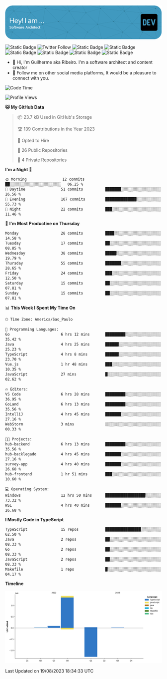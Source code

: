 ![Header](./assets/github-header-image.png)

![Static Badge](https://img.shields.io/badge/Software%20Architect-blue)
 ![Twitter Follow](https://img.shields.io/twitter/follow/dev_pkg) ![Static Badge](https://img.shields.io/badge/Java-orange) ![Static Badge](https://img.shields.io/badge/Springboot-green) ![Static Badge](https://img.shields.io/badge/Golang-blue) ![Static Badge](https://img.shields.io/badge/Nodejs-green) ![Static Badge](https://img.shields.io/badge/Javascript-yellow) ![Static Badge](https://img.shields.io/badge/Vuejs-green)

- 👋 Hi, I'm Guilherme aka Ribeiro. I'm a software architect and content creator
- 👀 Follow me on other social media platforms, It would be a pleasure to connect with you.

<!--START_SECTION:waka-->
![Code Time](http://img.shields.io/badge/Code%20Time-56%20hrs%2031%20mins-blue)

![Profile Views](http://img.shields.io/badge/Profile%20Views-1-blue)

**🐱 My GitHub Data** 

> 📦 23.7 kB Used in GitHub's Storage 
 > 
> 🏆 139 Contributions in the Year 2023
 > 
> 💼 Opted to Hire
 > 
> 📜 26 Public Repositories 
 > 
> 🔑 4 Private Repositories 
 > 
**I'm a Night 🦉** 

```text
🌞 Morning                12 commits          ██░░░░░░░░░░░░░░░░░░░░░░░   06.25 % 
🌆 Daytime                51 commits          ███████░░░░░░░░░░░░░░░░░░   26.56 % 
🌃 Evening                107 commits         ██████████████░░░░░░░░░░░   55.73 % 
🌙 Night                  22 commits          ███░░░░░░░░░░░░░░░░░░░░░░   11.46 % 
```
📅 **I'm Most Productive on Thursday** 

```text
Monday                   28 commits          ████░░░░░░░░░░░░░░░░░░░░░   14.58 % 
Tuesday                  17 commits          ██░░░░░░░░░░░░░░░░░░░░░░░   08.85 % 
Wednesday                38 commits          █████░░░░░░░░░░░░░░░░░░░░   19.79 % 
Thursday                 55 commits          ███████░░░░░░░░░░░░░░░░░░   28.65 % 
Friday                   24 commits          ███░░░░░░░░░░░░░░░░░░░░░░   12.50 % 
Saturday                 15 commits          ██░░░░░░░░░░░░░░░░░░░░░░░   07.81 % 
Sunday                   15 commits          ██░░░░░░░░░░░░░░░░░░░░░░░   07.81 % 
```


📊 **This Week I Spent My Time On** 

```text
🕑︎ Time Zone: America/Sao_Paulo

💬 Programming Languages: 
Go                       6 hrs 12 mins       █████████░░░░░░░░░░░░░░░░   35.42 % 
Java                     4 hrs 25 mins       ██████░░░░░░░░░░░░░░░░░░░   25.23 % 
TypeScript               4 hrs 8 mins        ██████░░░░░░░░░░░░░░░░░░░   23.70 % 
Vue.js                   1 hr 48 mins        ███░░░░░░░░░░░░░░░░░░░░░░   10.35 % 
JavaScript               27 mins             █░░░░░░░░░░░░░░░░░░░░░░░░   02.62 % 

🔥 Editors: 
VS Code                  6 hrs 28 mins       █████████░░░░░░░░░░░░░░░░   36.95 % 
GoLand                   6 hrs 13 mins       █████████░░░░░░░░░░░░░░░░   35.56 % 
IntelliJ                 4 hrs 45 mins       ███████░░░░░░░░░░░░░░░░░░   27.16 % 
WebStorm                 3 mins              ░░░░░░░░░░░░░░░░░░░░░░░░░   00.33 % 

🐱‍💻 Projects: 
hub-backend              6 hrs 13 mins       █████████░░░░░░░░░░░░░░░░   35.56 % 
hub-backlegado           4 hrs 45 mins       ███████░░░░░░░░░░░░░░░░░░   27.16 % 
survey-app               4 hrs 40 mins       ███████░░░░░░░░░░░░░░░░░░   26.68 % 
hub-frontend             1 hr 51 mins        ███░░░░░░░░░░░░░░░░░░░░░░   10.60 % 

💻 Operating System: 
Windows                  12 hrs 50 mins      ██████████████████░░░░░░░   73.32 % 
WSL                      4 hrs 40 mins       ███████░░░░░░░░░░░░░░░░░░   26.68 % 
```

**I Mostly Code in TypeScript** 

```text
TypeScript               15 repos            ████████████████░░░░░░░░░   62.50 % 
Java                     2 repos             ██░░░░░░░░░░░░░░░░░░░░░░░   08.33 % 
Go                       2 repos             ██░░░░░░░░░░░░░░░░░░░░░░░   08.33 % 
JavaScript               2 repos             ██░░░░░░░░░░░░░░░░░░░░░░░   08.33 % 
Makefile                 1 repo              █░░░░░░░░░░░░░░░░░░░░░░░░   04.17 % 
```



**Timeline**

![Lines of Code chart](https://raw.githubusercontent.com/Guilhrib/Guilhrib/main/assets/bar_graph.png)


 Last Updated on 19/08/2023 18:34:33 UTC
<!--END_SECTION:waka-->
